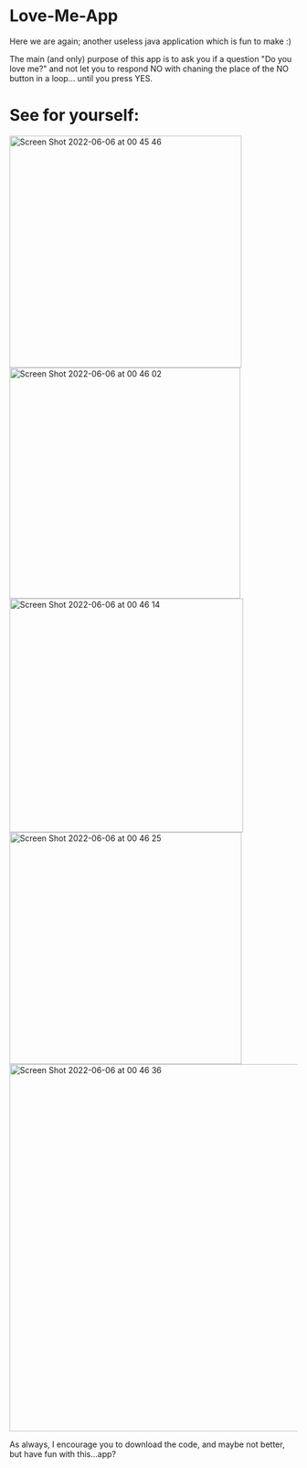 # Love-Me-App

Here we are again; another useless java application which is fun to make :)

The main (and only) purpose of this app is to ask you if a question "Do you love me?" and not let you to respond NO with chaning the place of the NO button in a loop... until you press YES.

# See for yourself: 

<img width="406" alt="Screen Shot 2022-06-06 at 00 45 46" src="https://user-images.githubusercontent.com/89036094/172068921-13ad1b0e-c57a-4a94-8e1a-88a382e1fb8b.png">
<img width="404" alt="Screen Shot 2022-06-06 at 00 46 02" src="https://user-images.githubusercontent.com/89036094/172068924-2a3fa1d8-492b-412c-8313-a2d3f16e684f.png">
<img width="409" alt="Screen Shot 2022-06-06 at 00 46 14" src="https://user-images.githubusercontent.com/89036094/172068926-66ba947b-2dd8-4f01-b8ce-d770855100aa.png">
<img width="406" alt="Screen Shot 2022-06-06 at 00 46 25" src="https://user-images.githubusercontent.com/89036094/172068928-4db7a438-1d07-4d7b-9e7f-33aea9c8c288.png">
<img width="643" alt="Screen Shot 2022-06-06 at 00 46 36" src="https://user-images.githubusercontent.com/89036094/172068929-a727a6d4-7458-4e1f-a0ca-3af597e08b19.png">

As always, I encourage you to download the code, and maybe not better, but have fun with this...app?
